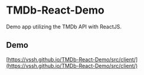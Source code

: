 # TMDb-React-Demo
Demo app utilizing the TMDb API with ReactJS.

## Demo
[https://vssh.github.io/TMDb-React-Demo/src/client/](https://vssh.github.io/TMDb-React-Demo/src/client/)
